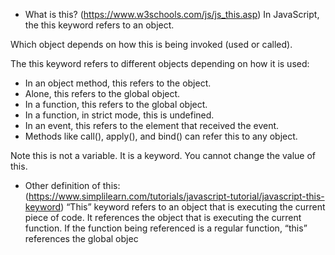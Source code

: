 * What is this? (https://www.w3schools.com/js/js_this.asp)
In JavaScript, the this keyword refers to an object.

Which object depends on how this is being invoked (used or called).

The this keyword refers to different objects depending on how it is used:

* In an object method, this refers to the object.
* Alone, this refers to the global object.
* In a function, this refers to the global object.
* In a function, in strict mode, this is undefined.
* In an event, this refers to the element that received the event.
* Methods like call(), apply(), and bind() can refer this to any object.

Note
this is not a variable. It is a keyword. You cannot change the value of this.

* Other definition of this: (https://www.simplilearn.com/tutorials/javascript-tutorial/javascript-this-keyword)
“This” keyword refers to an object that is executing the current piece of code. It references the object that is executing the current function. If the function being referenced is a regular function, “this” references the global objec
